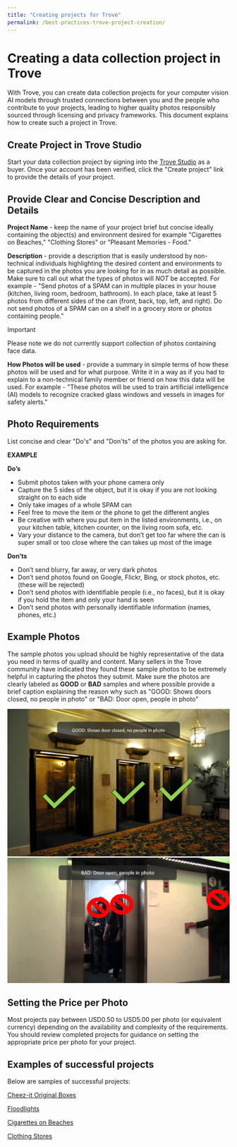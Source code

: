 ```yaml
---
title: "Creating projects for Trove"
permalink: /best-practices-trove-project-creation/
---
```

# Creating a data collection project in Trove

With Trove, you can create data collection projects for your computer vision AI models through trusted connections between you and the people who contribute to your projects, leading to higher quality photos responsibly sourced through licensing and privacy frameworks. This document explains how to create such a project in Trove.

## Create Project in Trove Studio

Start your data collection project by signing into the [Trove Studio](https://trove-studio.microsoft.com/) as a buyer.  Once your account has been verified, click the "Create project" link to provide the details of your project.

## Provide Clear and Concise Description and Details

**Project Name** - keep the name of your project brief but concise ideally containing the object(s) and environment desired for example "Cigarettes on Beaches," "Clothing Stores" or "Pleasant Memories - Food."

**Description** - provide a description that is easily understood by non-technical individuals highlighting the desired content and environments to be captured in the photos you are looking for in as much detail as possible.  Make sure to call out what the types of photos will _NOT_ be accepted.  For example - "Send photos of a SPAM can in multiple places in your house (kitchen, living room, bedroom, bathroom). In each place, take at least 5 photos from different sides of the can (front, back, top, left, and right).  Do not send photos of a SPAM can on a shelf in a grocery store or photos containing people." 

> [!IMPORTANT] 
> Please note we do not currently support collection of photos containing face data.

**How Photos will be used** - provide a summary in simple terms of how these photos will be used and for what purpose.  Write it in a way as if you had to explain to a non-technical family member or friend on how this data will be used.  For example - "These photos will be used to train artificial intelligence (AI) models to recognize cracked glass windows and vessels in images for safety alerts."


## Photo Requirements
List concise and clear "Do's" and "Don'ts" of the photos you are asking for.  

**EXAMPLE**

**Do’s**
- Submit photos taken with your phone camera only
- Capture the 5 sides of the object, but it is okay if you are not looking straight on to each side
- Only take images of a whole SPAM can
- Feel free to move the item or the phone to get the different angles
- Be creative with where you put item in the listed environments, i.e., on your kitchen table, kitchen counter, on the living room sofa, etc.
- Vary your distance to the camera, but don’t get too far where the can is super small or too close where the can takes up most of the image

**Don’ts**
- Don’t send blurry, far away, or very dark photos
- Don’t send photos found on Google, Flickr, Bing, or stock photos, etc. (these will be rejected)
- Don’t send photos with identifiable people (i.e., no faces), but it is okay if you hold the item and only your hand is seen
- Don’t send photos with personally identifiable information (names, phones, etc.)

## Example Photos

The sample photos you upload should be highly representative of the data you need in terms of quality and content.  Many sellers in the Trove community have indicated they found these sample photos to be extremely helpful in capturing the photos they submit.  Make sure the photos are clearly labeled as **GOOD** or **BAD** samples and where possible provide a brief caption explaining the reason why such as "GOOD: Shows doors closed, no people in photo" or "BAD: Door open, people in photo"

![](/Buyer-Sample-Good-1.png)![](/Buyer-Sample-Bad-1.png)

## Setting the Price per Photo

Most projects pay between USD0.50 to USD5.00 per photo (or equivalent currency) depending on the availability and complexity of the requirements.  You should review completed projects for guidance on setting the appropriate price per photo for your project.

## Examples of successful projects

Below are samples of successful projects:

[Cheez-it Original Boxes](https://trove.microsoft.com/projects/d8915d9c779a431086b94577a7c56603)

[Floodlights](https://trove.microsoft.com/projects/ff8bc0a33b5c4882bf072dd4879fb989)

[Cigarettes on Beaches](https://trove.microsoft.com/projects/da7f0bc65c764a389e05ca97744c264a)

[Clothing Stores](https://trove.microsoft.com/projects/d90ae7bcfed443d8966950b0ce638354)


